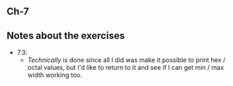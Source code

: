 Ch-7
---

## Notes about the exercises
* 7.3:
  * _Technically_ is done since all I did was make it possible to print hex / octal values, but I'd like to return to it and see if I can get min / max width working too.
